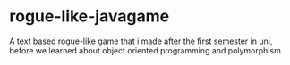 # rogue-like-javagame
A text based rogue-like game that i made after the first semester in uni, before we learned about object oriented programming and polymorphism
